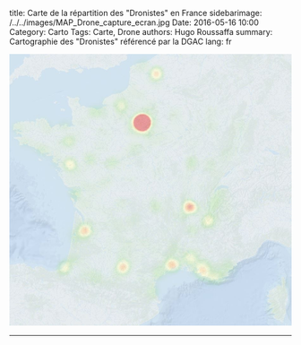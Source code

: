 title: Carte de la répartition des "Dronistes" en France
sidebarimage: /../../images/MAP_Drone_capture_ecran.jpg
Date: 2016-05-16 10:00
Category: Carto
Tags: Carte, Drone
authors: Hugo Roussaffa
summary: Cartographie des "Dronistes" référencé par la DGAC
lang: fr

![Alt Text]({map_drone}/../../images/MAP_Drone_capture_ecran.jpg)

----------

